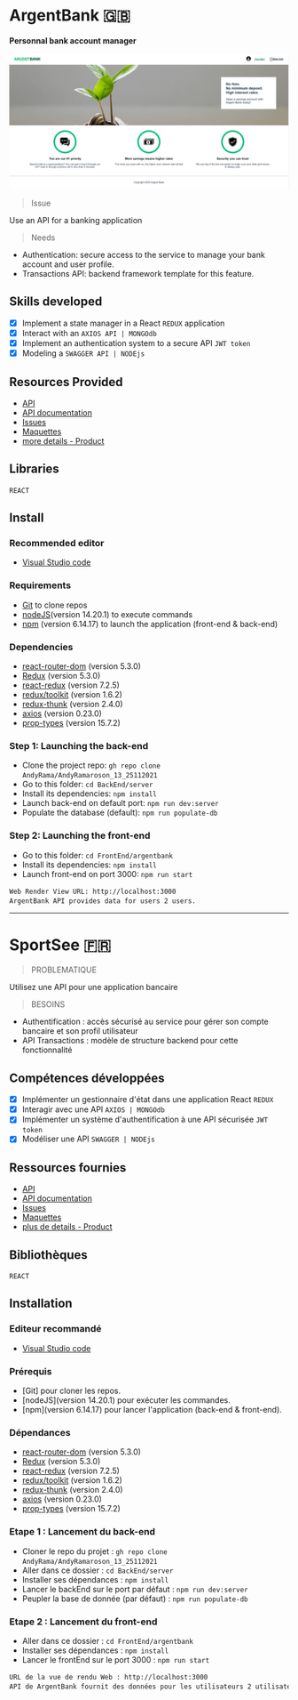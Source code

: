 # ArgentBank 🇬🇧

**Personnal bank account manager**

<kbd>![dashboard](./ArgentBank_2.png)</kbd>

> Issue

Use an API for a banking application

> Needs

- Authentication: secure access to the service to manage your bank account and user profile.
- Transactions API: backend framework template for this feature.

## Skills developed

- [x] Implement a state manager in a React `REDUX` application
- [x] Interact with an `AXIOS API | MONGOdb`
- [x] Implement an authentication system to a secure API `JWT token`
- [x] Modeling a `SWAGGER API | NODEjs`

## Resources Provided

* [API](https://github.com/OpenClassrooms-Student-Center/Project-10-Bank-API)
* [API documentation](http://localhost:3001/api-docs/)
* [Issues](https://github.com/OpenClassrooms-Student-Center/Project-10-Bank-API/tree/master/.github/ISSUE_TEMPLATE)
* [Maquettes](https://github.com/AndyRama/AndyRamaroson_13_25112021/tree/master/FrontEnd/designs/wireframes)
* [more details - Product](https://github.com/AndyRama/AndyRamaroson_13_25112021/blob/master/README.md)

## Libraries

    REACT

## Install

### Recommended editor

* [Visual Studio code](https://code.visualstudio.com/)

### Requirements

* [Git](https://git-scm.com/) to clone repos
* [nodeJS](https://nodejs.org/fr/)(version 14.20.1) to execute commands
* [npm](https://www.npmjs.com/) (version 6.14.17) to launch the application (front-end & back-end)

### Dependencies

*  [react-router-dom](https://reactrouter.com/web/guides/quick-start) (version 5.3.0)
*  [Redux](https://redux.js.org/introduction/getting-started) (version 5.3.0)
*  [react-redux](https://react-redux.js.org/introduction/getting-started) (version 7.2.5)
*  [redux/toolkit](https://redux-toolkit.js.org/introduction/getting-started) (version 1.6.2)
*  [redux-thunk](https://redux.js.org/usage/writing-logic-thunks) (version 2.4.0)
*  [axios](https://www.npmjs.com/package/axios) (version 0.23.0)
*  [prop-types](https://www.npmjs.com/package/prop-types) (version 15.7.2)

### Step 1: Launching the back-end

- Clone the project repo: `gh repo clone AndyRama/AndyRamaroson_13_25112021`
- Go to this folder: `cd BackEnd/server`
- Install its dependencies: `npm install`
- Launch back-end on default port: `npm run dev:server`
- Populate the database (default): `npm run populate-db`

### Step 2: Launching the front-end

- Go to this folder: `cd FrontEnd/argentbank`
- Install its dependencies: `npm install`
- Launch front-end on port 3000: `npm run start`

```bash
Web Render View URL: http://localhost:3000
ArgentBank API provides data for users 2 users.
```

--------------------------------------------------

# SportSee 🇫🇷

> PROBLEMATIQUE

Utilisez une API pour une application bancaire

> BESOINS

- Authentification : accès sécurisé au service pour gérer son compte bancaire et son profil utilisateur
- API Transactions : modèle de structure backend pour cette fonctionnalité

## Compétences développées

- [x] Implémenter un gestionnaire d'état dans une application React `REDUX`
- [x] Interagir avec une API `AXIOS | MONGOdb`
- [x] Implémenter un système d'authentification à une API sécurisée `JWT token`
- [x] Modéliser une API `SWAGGER | NODEjs`

## Ressources fournies

* [API](https://github.com/OpenClassrooms-Student-Center/Project-10-Bank-API)
* [API documentation](http://localhost:3001/api-docs/)
* [Issues](https://github.com/OpenClassrooms-Student-Center/Project-10-Bank-API/tree/master/.github/ISSUE_TEMPLATE)
* [Maquettes](https://github.com/AndyRama/AndyRamaroson_13_25112021/tree/master/FrontEnd/designs/wireframes)
* [plus de details - Product](https://github.com/AndyRama/AndyRamaroson_13_25112021/blob/master/README.md)

## Bibliothèques

    REACT

## Installation

### Editeur recommandé

* [Visual Studio code](https://code.visualstudio.com/)

### Prérequis

* [Git] pour cloner les repos.
* [nodeJS](version 14.20.1) pour exécuter les commandes.
* [npm](version 6.14.17) pour lancer l'application (back-end & front-end).

### Dépendances

*  [react-router-dom](https://reactrouter.com/web/guides/quick-start) (version 5.3.0)
*  [Redux](https://redux.js.org/introduction/getting-started) (version 5.3.0)
*  [react-redux](https://react-redux.js.org/introduction/getting-started) (version 7.2.5)
*  [redux/toolkit](https://redux-toolkit.js.org/introduction/getting-started) (version 1.6.2)
*  [redux-thunk](https://redux.js.org/usage/writing-logic-thunks) (version 2.4.0)
*  [axios](https://www.npmjs.com/package/axios) (version 0.23.0)
*  [prop-types](https://www.npmjs.com/package/prop-types) (version 15.7.2)

### Etape 1 : Lancement du back-end 

- Cloner le repo du projet : `gh repo clone AndyRama/AndyRamaroson_13_25112021`
- Aller dans ce dossier : `cd BackEnd/server`
- Installer ses dépendances : `npm install`
- Lancer le backEnd sur le port par défaut : `npm run dev:server`
- Peupler la base de donnée (par défaut) : `npm run populate-db`

### Etape 2 : Lancement du front-end 

- Aller dans ce dossier : `cd FrontEnd/argentbank `
- Installer ses dépendances : `npm install`
- Lancer le frontEnd sur le port 3000 : `npm run start`

```bash
URL de la vue de rendu Web : http://localhost:3000
API de ArgentBank fournit des données pour les utilisateurs 2 utilisateurs.
```
